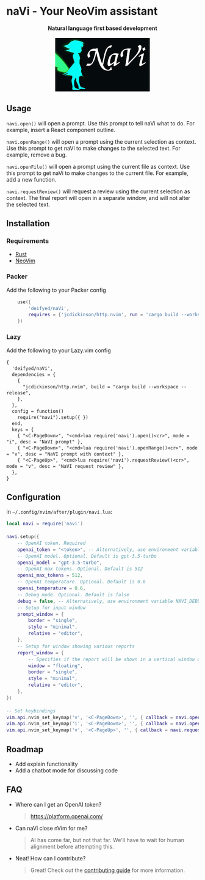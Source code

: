 # naVi - Your NeoVim assistant

<p align="center">
    <b>Natural language first based development</b>
    <br /><br />
    <img src="./assets/logo.png" />
</p>

## Usage

`navi.open()` will open a prompt. Use this prompt to tell naVi what to do. For example, insert a React component outline.

`navi.openRange()` will open a prompt using the current selection as context. Use this prompt to get naVi to make
changes to the selected text. For example, remove a bug.

`navi.openFile()` will open a prompt using the current file as context. Use this prompt to get naVi to make
changes to the current file. For example, add a new function.

`navi.requestReview()` will request a review using the current selection as context. The final report will open in a separate window,
and will not alter the selected text.

## Installation

### Requirements

- [Rust](https://www.rust-lang.org/tools/install)
- [NeoVim](https://neovim.io/)

### Packer

Add the following to your Packer config

```lua
    use({
        'deifyed/naVi',
        requires = {'jcdickinson/http.nvim', run = 'cargo build --workspace --release'},
    })
```
### Lazy

Add the following to your Lazy.vim config

    {
      'deifyed/naVi',
      dependencies = { 
        {
          "jcdickinson/http.nvim", build = "cargo build --workspace --release",
        },
      },
      config = function()
        require("navi").setup({ })
      end,
      keys = {
        { "<C-PageDown>", "<cmd>lua require('navi').open()<cr>", mode = "i", desc = "NaVI prompt" },
        { "<C-PageDown>", "<cmd>lua require('navi').openRange()<cr>", mode = "v", desc = "NaVI prompt with context" },
        { "<C-PageUp>", "<cmd>lua require('navi').requestReview()<cr>", mode = "v", desc = "NaVI request review" },
      },
    }


## Configuration

in `~/.config/nvim/after/plugin/navi.lua`:

```lua
local navi = require('navi')

navi.setup({
    -- OpenAI token. Required
    openai_token = "<token>", -- Alternatively, use environment variable OPENAI_TOKEN=<token>
    -- OpenAI model. Optional. Default is gpt-3.5-turbo
    openai_model = "gpt-3.5-turbo",
    -- OpenAI max tokens. Optional. Default is 512
    openai_max_tokens = 512,
    -- OpenAI temperature. Optional. Default is 0.6
    openai_temperature = 0.6,
    -- Debug mode. Optional. Default is false
    debug = false, -- Alternatively, use environment variable NAVI_DEBUG=true
    -- Setup for input window 
    prompt_window = {
        border = "single",
        style = "minimal",
        relative = "editor",
    },
    -- Setup for window showing various reports
    report_window = {
        -- Specifies if the report will be shown in a vertical window or in a floating window.
        window = "floating",
        border = "single",
        style = "minimal",
        relative = "editor",
    },
})

-- Set keybindings
vim.api.nvim_set_keymap('v', '<C-PageDown>', '', { callback = navi.openRange })
vim.api.nvim_set_keymap('i', '<C-PageDown>', '', { callback = navi.open })
vim.api.nvim_set_keymap('v', '<C-PageUp>', '', { callback = navi.requestReview })
```

## Roadmap

- Add explain functionality
- Add a chatbot mode for discussing code

## FAQ

- Where can I get an OpenAI token?
    > https://platform.openai.com/
- Can naVi close nVim for me?
    > AI has come far, but not that far. We'll have to wait for human alignment before attempting this.
- Neat! How can I contribute?
    > Great! Check out the [contributing guide](./CONTRIBUTING.md) for more information.
